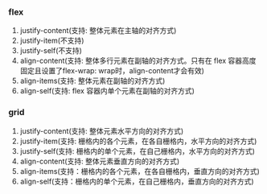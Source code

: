 ### flex
1. justify-content(支持: 整体元素在主轴的对齐方式)
2. justify-item(不支持)
3. justify-self(不支持)
4. align-content(支持: 整体多行元素在副轴的对齐方式。只有在 flex 容器高度固定且设置了flex-wrap: wrap时，align-content才会有效)
5. align-items(支持: 整体元素在副轴的对齐方式)
6. align-self(支持: flex 容器内单个元素在副轴的对齐方式)

### grid
1. justify-content(支持: 整体元素水平方向的对齐方式)
2. justify-item(支持: 栅格内的各个元素，在各自栅格内，水平方向的对齐方式)
3. justify-self(支持: 栅格内的单个元素，在自己栅格内，水平方向的对齐方式)
4. align-content(支持: 整体元素垂直方向的对齐方式)
5. align-items(支持：栅格内的各个元素，在各自栅格内，垂直方向的对齐方式)
6. align-self(支持：栅格内的单个元素，在自己栅格内，垂直方向的对齐方式)